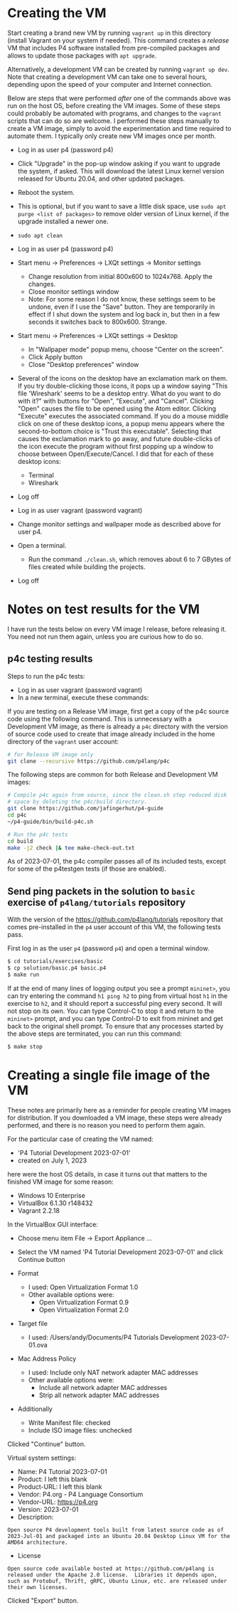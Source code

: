 # Creating the VM

Start creating a brand new VM by running `vagrant up` in this
directory (install Vagrant on your system if needed). This command
creates a _release_ VM that includes P4 software installed from
pre-compiled packages and allows to update those packages with `apt
upgrade`.

Alternatively, a development VM can be created by running `vagrant up
dev`.  Note that creating a development VM can take one to several
hours, depending upon the speed of your computer and Internet
connection.

Below are steps that were performed _after_ one of the commands above
was run on the host OS, before creating the VM images.  Some of these
steps could probably be automated with programs, and changes to the
`vagrant` scripts that can do so are welcome.  I performed these steps
manually to create a VM image, simply to avoid the experimentation and
time required to automate them.  I typically only create new VM images
once per month.

+ Log in as user p4 (password p4)
+ Click "Upgrade" in the pop-up window asking if you want to upgrade
  the system, if asked.  This will download the latest Linux kernel
  version released for Ubuntu 20.04, and other updated packages.
+ Reboot the system.
+ This is optional, but if you want to save a little disk space, use
  `sudo apt purge <list of packages>` to remove older version of Linux
  kernel, if the upgrade installed a newer one.
+ `sudo apt clean`

+ Log in as user p4 (password p4)
+ Start menu -> Preferences -> LXQt settings -> Monitor settings
  + Change resolution from initial 800x600 to 1024x768.  Apply the changes.
  + Close monitor settings window
  + Note: For some reason I do not know, these settings seem to be
    undone, even if I use the "Save" button.  They are temporarily in
    effect if I shut down the system and log back in, but then in a few
    seconds it switches back to 800x600.  Strange.
+ Start menu -> Preferences -> LXQt settings -> Desktop
  + In "Wallpaper mode" popup menu, choose "Center on the screen".
  + Click Apply button
  + Close "Desktop preferences" window
+ Several of the icons on the desktop have an exclamation mark on
  them.  If you try double-clicking those icons, it pops up a window
  saying "This file 'Wireshark' seems to be a desktop entry.  What do
  you want to do with it?" with buttons for "Open", "Execute", and
  "Cancel".  Clicking "Open" causes the file to be opened using the
  Atom editor.  Clicking "Execute" executes the associated command.
  If you do a mouse middle click on one of these desktop icons, a
  popup menu appears where the second-to-bottom choice is "Trust this
  executable".  Selecting that causes the exclamation mark to go away,
  and future double-clicks of the icon execute the program without
  first popping up a window to choose between Open/Execute/Cancel.  I
  did that for each of these desktop icons:
  + Terminal
  + Wireshark
+ Log off

+ Log in as user vagrant (password vagrant)
+ Change monitor settings and wallpaper mode as described above for
  user p4.
+ Open a terminal.
  + Run the command `./clean.sh`, which removes about 6 to 7 GBytes of
    files created while building the projects.
+ Log off


# Notes on test results for the VM

I have run the tests below on every VM image I release, before
releasing it.  You need not run them again, unless you are curious how
to do so.


## p4c testing results

Steps to run the p4c tests:

+ Log in as user vagrant (password vagrant)
+ In a new terminal, execute these commands:

If you are testing on a Release VM image, first get a copy of the p4c
source code using the following command.  This is unnecessary with a
Development VM image, as there is already a `p4c` directory with the
version of source code used to create that image already included in
the home directory of the `vagrant` user account:

```bash
# for Release VM image only 
git clone --recursive https://github.com/p4lang/p4c
```

The following steps are common for both Release and Development VM
images:

```bash
# Compile p4c again from source, since the clean.sh step reduced disk
# space by deleting the p4c/build directory.
git clone https://github.com/jafingerhut/p4-guide
cd p4c
~/p4-guide/bin/build-p4c.sh

# Run the p4c tests
cd build
make -j2 check |& tee make-check-out.txt
```

As of 2023-07-01, the p4c compiler passes all of its included tests,
except for some of the p4testgen tests (if those are enabled).


## Send ping packets in the solution to `basic` exercise of `p4lang/tutorials` repository

With the version of the https://github.com/p4lang/tutorials repository
that comes pre-installed in the `p4` user account of this VM, the
following tests pass.

First log in as the user `p4` (password `p4`) and open a terminal
window.
```bash
$ cd tutorials/exercises/basic
$ cp solution/basic.p4 basic.p4
$ make run
```

If at the end of many lines of logging output you see a prompt
`mininet>`, you can try entering the command `h1 ping h2` to ping from
virtual host `h1` in the exercise to `h2`, and it should report a
successful ping every second.  It will not stop on its own.  You can
type Control-C to stop it and return to the `mininet>` prompt, and you
can type Control-D to exit from mininet and get back to the original
shell prompt.  To ensure that any processes started by the above steps
are terminated, you can run this command:
```bash
$ make stop
```


# Creating a single file image of the VM

These notes are primarily here as a reminder for people creating VM
images for distribution.  If you downloaded a VM image, these steps
were already performed, and there is no reason you need to perform
them again.

For the particular case of creating the VM named:

+ 'P4 Tutorial Development 2023-07-01'
+ created on July 1, 2023

here were the host OS details, in case it turns out that matters to
the finished VM image for some reason:

+ Windows 10 Enterprise
+ VirtualBox 6.1.30 r148432
+ Vagrant 2.2.18

In the VirtualBox GUI interface:

+ Choose menu item File -> Export Appliance ...
+ Select the VM named 'P4 Tutorial Development 2023-07-01' and click
  Continue button

+ Format
  + I used: Open Virtualization Format 1.0
  + Other available options were:
    + Open Virtualization Format 0.9
    + Open Virtualization Format 2.0
+ Target file
  + I used: /Users/andy/Documents/P4 Tutorials Development 2023-07-01.ova
+ Mac Address Policy
  + I used: Include only NAT network adapter MAC addresses
  + Other available options were:
    + Include all network adapter MAC addresses
    + Strip all network adapter MAC addresses
+ Additionally
  + Write Manifest file: checked
  + Include ISO image files: unchecked

Clicked "Continue" button.

Virtual system settings:

+ Name: P4 Tutorial 2023-07-01
+ Product: I left this blank
+ Product-URL: I left this blank
+ Vendor: P4.org - P4 Language Consortium
+ Vendor-URL: https://p4.org
+ Version: 2023-07-01
+ Description:

```
Open source P4 development tools built from latest source code as of 2023-Jul-01 and packaged into an Ubuntu 20.04 Desktop Linux VM for the AMD64 architecture.
```

+ License

```
Open source code available hosted at https://github.com/p4lang is released under the Apache 2.0 license.  Libraries it depends upon, such as Protobuf, Thrift, gRPC, Ubuntu Linux, etc. are released under their own licenses.
```

Clicked "Export" button.
